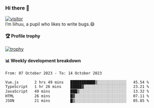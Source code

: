 ### Hi there 👋
[![visitor](https://visitor-badge.glitch.me/badge?page_id=liihuu&right_color=blue)](https://github.com/liihuu)<br>
I’m liihuu, a pupil who likes to write bugs.😄


#### 🏆 Profile trophy
[![trophy](https://github-profile-trophy.vercel.app?username=liihuu&margin-w=16&margin-h=16&rank=-C,-B)](https://github.com/liihuu)


#### 📊 Weekly development breakdown
<!--START_SECTION:waka-->

```txt
From: 07 October 2023 - To: 14 October 2023

Vue.js       2 hrs 49 mins   ███████████▒░░░░░░░░░░░░░   45.54 %
TypeScript   1 hr 26 mins    █████▓░░░░░░░░░░░░░░░░░░░   23.21 %
JavaScript   49 mins         ███▒░░░░░░░░░░░░░░░░░░░░░   13.32 %
HTML         26 mins         █▓░░░░░░░░░░░░░░░░░░░░░░░   07.11 %
JSON         21 mins         █▒░░░░░░░░░░░░░░░░░░░░░░░   05.85 %
```

<!--END_SECTION:waka-->

<!--
**liihuu/liihuu** is a ✨ _special_ ✨ repository because its `README.md` (this file) appears on your GitHub profile.

Here are some ideas to get you started:

- 🔭 I’m currently working on ...
- 🌱 I’m currently learning ...
- 👯 I’m looking to collaborate on ...
- 🤔 I’m looking for help with ...
- 💬 Ask me about ...
- 📫 How to reach me: ...
- 😄 Pronouns: ...
- ⚡ Fun fact: ...
-->

